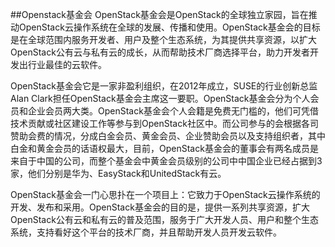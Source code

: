 ##Openstack基金会
OpenStack基金会是OpenStack的全球独立家园，旨在推动OpenStack云操作系统在全球的发展、传播和使用。OpenStack基金会的目标是在全球范围内服务开发者、用户及整个生态系统，为其提供共享资源，以扩大OpenStack公有云与私有云的成长，从而帮助技术厂商选择平台，助力开发者开发出行业最佳的云软件。

OpenStack基金会它是一家非盈利组织，在2012年成立，SUSE的行业创新总监Alan Clark担任OpenStack基金会主席这一要职。OpenStack基金会分为个人会员和企业会员两大类。OpenStack基金会个人会籍是免费无门槛的，他们可凭借技术贡献或社区建设工作等参与到OpenStack社区中。而公司参与的会根据各司赞助会费的情况，分成白金会员、黄金会员、企业赞助会员以及支持组织者，其中白金和黄金会员的话语权最大，目前，OpenStack基金会的董事会有两名成员是来自于中国的公司，而整个基金会中黄金会员级别的公司中中国企业已经占据到3家，他们分别是华为、EasyStack和UnitedStack有云。

OpenStack基金会一门心思扑在一个项目上：它致力于OpenStack云操作系统的开发、发布和采用。OpenStack基金会的目的是，提供一系列共享资源，扩大OpenStack公有云和私有云的普及范围，服务于广大开发人员、用户和整个生态系统，支持看好这个平台的技术厂商，并且帮助开发人员开发云软件。
